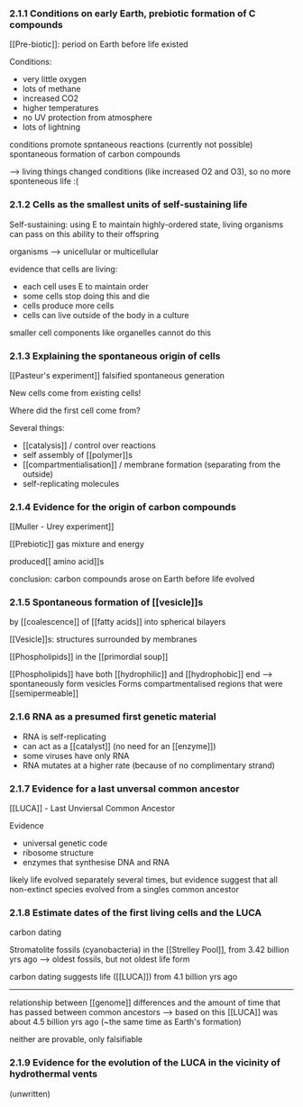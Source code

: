 ### 2.1.1 Conditions on early Earth, prebiotic formation of C compounds

[[Pre-biotic]]: period on Earth before life existed

Conditions:
- very little oxygen
- lots of methane
- increased CO2
- higher temperatures
- no UV protection from atmosphere
- lots of lightning

conditions promote spntaneous reactions (currently not possible)
spontaneous formation of carbon compounds

--> living things changed conditions (like increased O2 and O3), so no more sponteneous life :(

### 2.1.2 Cells as the smallest units of self-sustaining life

Self-sustaining: using E to maintain highly-ordered state, living organisms can pass on this ability to their offspring

organisms --> unicellular or multicellular

evidence that cells are living:
 - each cell uses E to maintain order
 - some cells stop doing this and die
 - cells produce more cells
 - cells can live outside of the body in a culture

smaller cell components like organelles cannot do this

### 2.1.3 Explaining the spontaneous origin of cells

[[Pasteur's experiment]] falsified spontaneous generation

New cells come from existing cells!

Where did the first cell come from?

Several things:
 - [[catalysis]] / control over reactions
 - self assembly of [[polymer]]s
 - [[compartmentialisation]] / membrane formation (separating from the outside)
 - self-replicating molecules

### 2.1.4 Evidence for the origin of carbon compounds

[[Muller - Urey experiment]]

[[Prebiotic]] gas mixture and energy

produced[[ amino acid]]s

conclusion: carbon compounds arose on Earth before life evolved

### 2.1.5 Spontaneous formation of [[vesicle]]s
by [[coalescence]] of [[fatty acids]] into spherical bilayers

[[Vesicle]]s: structures surrounded by membranes

[[Phospholipids]] in the [[primordial soup]]

[[Phospholipids]] have both [[hydrophilic]] and [[hydrophobic]] end --> spontaneously form vesicles
Forms compartmentalised regions that were [[semipermeable]]

### 2.1.6 RNA as a presumed first genetic material

- RNA is self-replicating
- can act as a [[catalyst]] (no need for an [[enzyme]])
- some viruses have only RNA
- RNA mutates at a higher rate (because of no complimentary strand)

### 2.1.7 Evidence for a last unversal common ancestor

[[LUCA]] - Last Unviersal Common Ancestor

Evidence
- universal genetic code
- ribosome structure
- enzymes that synthesise DNA and RNA

likely life evolved separately several times, but evidence suggest that all non-extinct species evolved from a singles common ancestor

### 2.1.8 Estimate dates of the first living cells and the LUCA

carbon dating

Stromatolite fossils (cyanobacteria) in the [[Strelley Pool]], from 3.42 billion yrs ago
--> oldest fossils, but not oldest life form

carbon dating suggests life ([[LUCA]]) from 4.1 billion yrs ago

-----------

relationship between [[genome]] differences and the amount of time that has passed between common ancestors
--> based on this [[LUCA]] was about 4.5 billion yrs ago (~the same time as Earth's formation)

neither are provable, only falsifiable

### 2.1.9 Evidence for the evolution of the LUCA in the vicinity of hydrothermal vents

(unwritten)